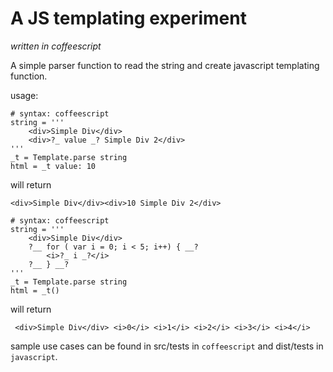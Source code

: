 # A JS templating experiment

*written in coffeescript*

A simple parser function to read the string and create javascript templating function.

usage: 
```
# syntax: coffeescript
string = '''
    <div>Simple Div</div>
    <div>?_ value _? Simple Div 2</div>
'''
_t = Template.parse string
html = _t value: 10
```

will return

``` <div>Simple Div</div><div>10 Simple Div 2</div> ```


```
# syntax: coffeescript
string = '''
    <div>Simple Div</div>
    ?__ for ( var i = 0; i < 5; i++) { __?
        <i>?_ i _?</i>
    ?__ } __?
'''
_t = Template.parse string
html = _t()
```

will return

``` <div>Simple Div</div> <i>0</i> <i>1</i> <i>2</i> <i>3</i> <i>4</i>```

sample use cases can be found in src/tests in `coffeescript` and dist/tests in `javascript`.